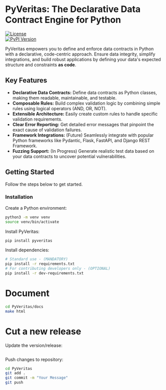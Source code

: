 # PyVeritas: The Declarative Data Contract Engine for Python

[![License](https://img.shields.io/badge/license-Apache2-blue.svg)](LICENSE)  
[![PyPI Version](https://img.shields.io/pypi/v/pyveritassvg)](https://pypi.org/project/pyveritas/) 

PyVeritas empowers you to define and enforce data contracts in Python with a declarative, code-centric approach. Ensure data integrity, simplify integrations, and build robust applications by defining your data's expected structure and constraints **as code**.

## Key Features

*   **Declarative Data Contracts:** Define data contracts as Python classes, making them readable, maintainable, and testable.
*   **Composable Rules:** Build complex validation logic by combining simple rules using logical operators (AND, OR, NOT).
*   **Extensible Architecture:** Easily create custom rules to handle specific validation requirements.
*   **Clear Error Reporting:** Get detailed error messages that pinpoint the exact cause of validation failures.
*   **Framework Integrations:** (Future) Seamlessly integrate with popular Python frameworks like Pydantic, Flask, FastAPI, and Django REST Framework.
*   **Fuzzing Support:** (In Progress) Generate realistic test data based on your data contracts to uncover potential vulnerabilities.

## Getting Started

Follow the steps below to get started.

### Installation

Create a Python environment:

```bash
python3 -m venv venv
source venv/bin/activate
```

Install PyVeritas:

```bash
pip install pyveritas
```

Install dependencies:

```bash
# Standard use - (MANDATORY)
pip install -r requirements.txt
# For contributing developers only - (OPTIONAL)
pip install -r dev-requirements.txt
```

# Document

```bash
cd PyVeritas/docs
make html
```

# Cut a new release

Update the version/release:

```
```

Push changes to repository:

```bash
cd PyVeritas
git add .
git commit -m "Your Message"
git push
```


